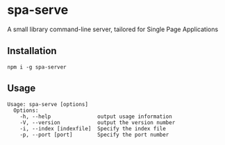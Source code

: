 spa-serve
=========

A small library command-line server, tailored for Single Page Applications
## Installation

  `npm i -g spa-server`

## Usage
```
Usage: spa-serve [options]
  Options:
    -h, --help               output usage information
    -V, --version            output the version number
    -i, --index [indexfile]  Specify the index file
    -p, --port [port]        Specify the port number
```
